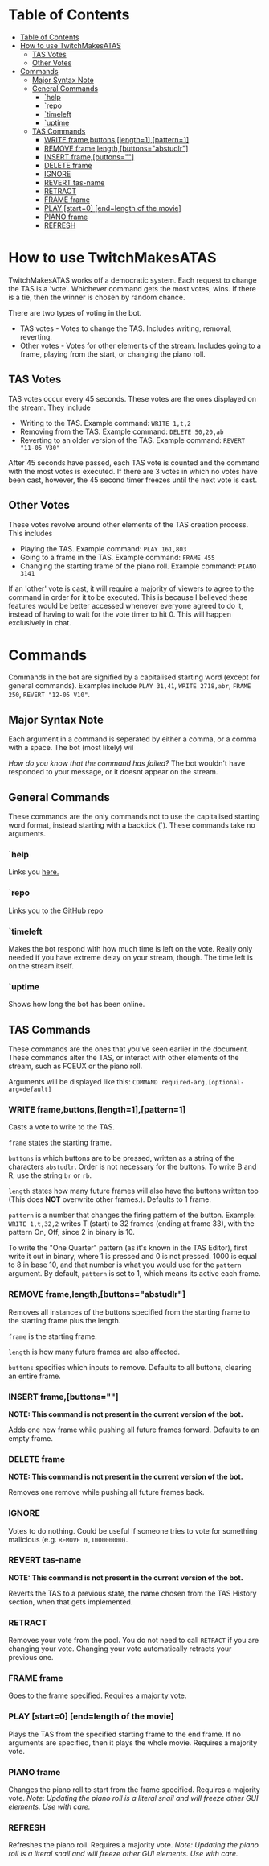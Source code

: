 # Table of Contents
- [Table of Contents](#table-of-contents)
- [How to use TwitchMakesATAS](#how-to-use-twitchmakesatas)
  - [TAS Votes](#tas-votes)
  - [Other Votes](#other-votes)
- [Commands](#commands)
  - [Major Syntax Note](#major-syntax-note)
  - [General Commands](#general-commands)
    - [\`help](#help)
    - [\`repo](#repo)
    - [\`timeleft](#timeleft)
    - [\`uptime](#uptime)
  - [TAS Commands](#tas-commands)
    - [WRITE frame,buttons,\[length=1\],\[pattern=1\]](#write-framebuttonslength1pattern1)
    - [REMOVE frame,length,\[buttons="abstudlr"\]](#remove-framelengthbuttonsabstudlr)
    - [INSERT frame,\[buttons=""\]](#insert-framebuttons)
    - [DELETE frame](#delete-frame)
    - [IGNORE](#ignore)
    - [REVERT tas-name](#revert-tas-name)
    - [RETRACT](#retract)
    - [FRAME frame](#frame-frame)
    - [PLAY \[start=0\] \[end=length of the movie\]](#play-start0-endlength-of-the-movie)
    - [PIANO frame](#piano-frame)
    - [REFRESH](#refresh)

# How to use TwitchMakesATAS
TwitchMakesATAS works off a democratic system. Each request to change the TAS is a 'vote'. Whichever command gets the most votes, wins. If there is a tie, then the winner is chosen by random chance.

There are two types of voting in the bot.
* TAS votes - Votes to change the TAS. Includes writing, removal, reverting.
* Other votes - Votes for other elements of the stream. Includes going to a frame, playing from the start, or changing the piano roll.
## TAS Votes
TAS votes occur every 45 seconds. These votes are the ones displayed on the stream. They include
* Writing to the TAS. Example command: `WRITE 1,t,2`
* Removing from the TAS. Example command: `DELETE 50,20,ab`
* Reverting to an older version of the TAS. Example command: `REVERT "11-05 V30"`
  
After 45 seconds have passed, each TAS vote is counted and the command with the most votes is executed.
If there are 3 votes in which no votes have been cast, however, the 45 second timer freezes until the next vote is cast.
## Other Votes
These votes revolve around other elements of the TAS creation process. This includes
* Playing the TAS. Example command: `PLAY 161,803`
* Going to a frame in the TAS. Example command: `FRAME 455`
* Changing the starting frame of the piano roll. Example command: `PIANO 3141`
  
If an 'other' vote is cast, it will require a majority of viewers to agree to the command in order for it to be executed. This is because I believed these features would be better accessed whenever everyone agreed to do it, instead of having to wait for the vote timer to hit 0. This will happen exclusively in chat.

# Commands
Commands in the bot are signified by a capitalised starting word (except for general commands). Examples include `PLAY 31,41`, `WRITE 2718,abr`, `FRAME 250`, `REVERT "12-05 V10"`.
## Major Syntax Note
Each argument in a command is seperated by either a comma, or a comma with a space. The bot (most likely) wil

*How do you know that the command has failed?* The bot wouldn't have responded to your message, or it doesnt appear on the stream.

## General Commands
These commands are the only commands not to use the capitalised starting word format, instead starting with a backtick (\`). These commands take no arguments.
### `help
Links you [here.](about:blank)
### `repo
Links you to the [GitHub repo](about:blank)
### `timeleft
Makes the bot respond with how much time is left on the vote. Really only needed if you have extreme delay on your stream, though. The time left is on the stream itself.
### `uptime
Shows how long the bot has been online.

## TAS Commands
These commands are the ones that you've seen earlier in the document. These commands alter the TAS, or interact with other elements of the stream, such as FCEUX or the piano roll.

Arguments will be displayed like this: `COMMAND required-arg,[optional-arg=default]`
### WRITE frame,buttons,\[length=1\],\[pattern=1\]
Casts a vote to write to the TAS. 

`frame` states the starting frame.

`buttons` is which buttons are to be pressed, written as a string of the characters `abstudlr`. Order is not necessary for the buttons. To write B and R, use the string `br` or `rb`.

`length` states how many future frames will also have the buttons written too (This does **NOT** overwrite other frames.). Defaults to 1 frame.

`pattern` is a number that changes the firing pattern of the button. Example: `WRITE 1,t,32,2` writes T (start) to 32 frames (ending at frame 33), with the pattern On, Off, since 2 in binary is 10. 

To write the "One Quarter" pattern (as it's known in the TAS Editor), first write it out in binary, where 1 is pressed and 0 is not pressed. 1000 is equal to 8 in base 10, and that number is what you would use for the `pattern` argument. By default, `pattern` is set to 1, which means its active each frame.

### REMOVE frame,length,\[buttons="abstudlr"\]
Removes all instances of the buttons specified from the starting frame to the starting frame plus the length.

`frame` is the starting frame.

`length` is how many future frames are also affected.

`buttons` specifies which inputs to remove. Defaults to all buttons, clearing an entire frame.

### INSERT frame,\[buttons=""\]
**NOTE: This command is not present in the current version of the bot.**

Adds one new frame while pushing all future frames forward. Defaults to an empty frame.

### DELETE frame
**NOTE: This command is not present in the current version of the bot.**

Removes one remove while pushing all future frames back.

### IGNORE
Votes to do nothing. Could be useful if someone tries to vote for something malicious (e.g. `REMOVE 0,100000000`).

### REVERT tas-name
**NOTE: This command is not present in the current version of the bot.**

Reverts the TAS to a previous state, the name chosen from the TAS History section, when that gets implemented.

### RETRACT
Removes your vote from the pool. You do not need to call `RETRACT` if you are changing your vote. Changing your vote automatically retracts your previous one.

### FRAME frame
Goes to the frame specified. Requires a majority vote.

### PLAY \[start=0\] \[end=length of the movie\]
Plays the TAS from the specified starting frame to the end frame. If no arguments are specified, then it plays the whole movie.
Requires a majority vote.

### PIANO frame
Changes the piano roll to start from the frame specified. Requires a majority vote.
*Note: Updating the piano roll is a literal snail and will freeze other GUI elements. Use with care.*

### REFRESH
Refreshes the piano roll. Requires a majority vote. *Note: Updating the piano roll is a literal snail and will freeze other GUI elements. Use with care.*